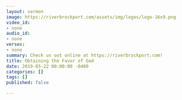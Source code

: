```yaml
---
layout: sermon
image: https://riverbrockport.com/assets/img/logos/logo-16x9.png
video_id:
- none
audio_id:
- none
verses:
- none
summary: Check us out online at https://riverbrockport.com!
title: Obtaining the Favor of God
date: 2019-05-22 00:00:00 -0400
categories: []
tags: []
published: false

---
```

